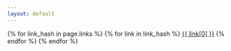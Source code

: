 ```yaml
---
layout: default
---
```


{% for link_hash in page.links %}
  {% for link in link_hash %}
    <a href="{{ link[1] }}">{{ link[0] }}</a>
  {% endfor %}
{% endfor %}
